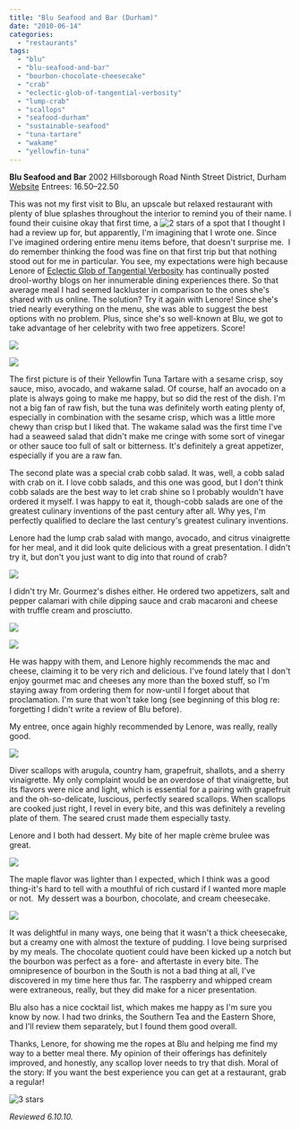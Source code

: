 ```yaml
---
title: "Blu Seafood and Bar (Durham)"
date: "2010-06-14"
categories:
  - "restaurants"
tags:
  - "blu"
  - "blu-seafood-and-bar"
  - "bourbon-chocolate-cheesecake"
  - "crab"
  - "eclectic-glob-of-tangential-verbosity"
  - "lump-crab"
  - "scallops"
  - "seafood-durham"
  - "sustainable-seafood"
  - "tuna-tartare"
  - "wakame"
  - "yellowfin-tuna"
---
```


**Blu Seafood and Bar** 2002 Hillsborough Road Ninth Street District, Durham [Website](http://bluseafoodandbar.com/) Entrees: $16.50–$22.50

This was not my first visit to Blu, an upscale but relaxed restaurant with plenty of blue splashes throughout the interior to remind you of their name. I found their cuisine okay that first time, a ![2 stars](http://s3.amazonaws.com/thegourmez-wpmedia/2009/02/rating_chicken11.gif "rating_chicken11") of a spot that I thought I had a review up for, but apparently, I'm imagining that I wrote one. Since I've imagined ordering entire menu items before, that doesn't surprise me.  I do remember thinking the food was fine on that first trip but that nothing stood out for me in particular. You see, my expectations were high because Lenore of [Eclectic Glob of Tangential Verbosity](http://eronel.blogspot.com/) has continually posted drool-worthy blogs on her innumerable dining experiences there. So that average meal I had seemed lackluster in comparison to the ones she's shared with us online. The solution? Try it again with Lenore! Since she's tried nearly everything on the menu, she was able to suggest the best options with no problem. Plus, since she's so well-known at Blu, we got to take advantage of her celebrity with two free appetizers. Score!

![](https://thegourmez-wpmedia.s3.amazonaws.com/2024/07/blu01.jpg)

![](https://thegourmez-wpmedia.s3.amazonaws.com/2024/07/blu02.jpg)

The first picture is of their Yellowfin Tuna Tartare with a sesame crisp, soy sauce, miso, avocado, and wakame salad. Of course, half an avocado on a plate is always going to make me happy, but so did the rest of the dish. I'm not a big fan of raw fish, but the tuna was definitely worth eating plenty of, especially in combination with the sesame crisp, which was a little more chewy than crisp but I liked that. The wakame salad was the first time I've had a seaweed salad that didn't make me cringe with some sort of vinegar or other sauce too full of salt or bitterness. It's definitely a great appetizer, especially if you are a raw fan.

The second plate was a special crab cobb salad. It was, well, a cobb salad with crab on it. I love cobb salads, and this one was good, but I don't think cobb salads are the best way to let crab shine so I probably wouldn't have ordered it myself. I was happy to eat it, though-cobb salads are one of the greatest culinary inventions of the past century after all. Why yes, I'm perfectly qualified to declare the last century's greatest culinary inventions.

Lenore had the lump crab salad with mango, avocado, and citrus vinaigrette for her meal, and it did look quite delicious with a great presentation. I didn't try it, but don't you just want to dig into that round of crab?

![](https://thegourmez-wpmedia.s3.amazonaws.com/2024/07/blu06.jpg)

I didn't try Mr. Gourmez's dishes either. He ordered two appetizers, salt and pepper calamari with chile dipping sauce and crab macaroni and cheese with truffle cream and prosciutto.

![](https://thegourmez-wpmedia.s3.amazonaws.com/2024/07/blu04.jpg)

![](https://thegourmez-wpmedia.s3.amazonaws.com/2024/07/blu05.jpg)

He was happy with them, and Lenore highly recommends the mac and cheese, claiming it to be very rich and delicious. I've found lately that I don't enjoy gourmet mac and cheeses any more than the boxed stuff, so I'm staying away from ordering them for now-until I forget about that proclamation. I'm sure that won't take long (see beginning of this blog re: forgetting I didn't write a review of Blu before).

My entree, once again highly recommended by Lenore, was really, really good.

![](https://thegourmez-wpmedia.s3.amazonaws.com/2024/07/blu03.jpg)

Diver scallops with arugula, country ham, grapefruit, shallots, and a sherry vinaigrette. My only complaint would be an overdose of that vinaigrette, but its flavors were nice and light, which is essential for a pairing with grapefruit and the oh-so-delicate, luscious, perfectly seared scallops. When scallops are cooked just right, I revel in every bite, and this was definitely a reveling plate of them. The seared crust made them especially tasty.

Lenore and I both had dessert. My bite of her maple crème brulee was great.

![](https://thegourmez-wpmedia.s3.amazonaws.com/2024/07/blu09.jpg)

The maple flavor was lighter than I expected, which I think was a good thing-it's hard to tell with a mouthful of rich custard if I wanted more maple or not.  My dessert was a bourbon, chocolate, and cream cheesecake.

![](https://thegourmez-wpmedia.s3.amazonaws.com/2024/07/blu08.jpg)

It was delightful in many ways, one being that it wasn't a thick cheesecake, but a creamy one with almost the texture of pudding. I love being surprised by my meals. The chocolate quotient could have been kicked up a notch but the bourbon was perfect as a fore- and aftertaste in every bite. The omnipresence of bourbon in the South is not a bad thing at all, I've discovered in my time here thus far. The raspberry and whipped cream were extraneous, really, but they did make for a nicer presentation.

Blu also has a nice cocktail list, which makes me happy as I'm sure you know by now. I had two drinks, the Southern Tea and the Eastern Shore, and I'll review them separately, but I found them good overall.

Thanks, Lenore, for showing me the ropes at Blu and helping me find my way to a better meal there. My opinion of their offerings has definitely improved, and honestly, any scallop lover needs to try that dish. Moral of the story: If you want the best experience you can get at a restaurant, grab a regular!

![3 stars](http://s3.amazonaws.com/thegourmez-wpmedia/2009/02/rating_avocado1.gif "rating_avocado1")

_Reviewed 6.10.10._
